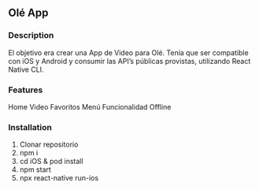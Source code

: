 ## Olé App

### Description

El objetivo era crear una App de Video para Olé.
Tenía que ser compatible con iOS y Android y consumir las API’s públicas provistas, utilizando React Native CLI.

### Features

Home
Video
Favoritos
Menú
Funcionalidad Offline

### Installation

1. Clonar repositorio
2. npm i
3. cd iOS & pod install
4. npm start
5. npx react-native run-ios
